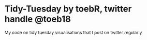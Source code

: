 # Tidy-Tuesday by toebR, twitter handle @toeb18
My code on tidy tuesday visualisations that I post on twitter regularly
